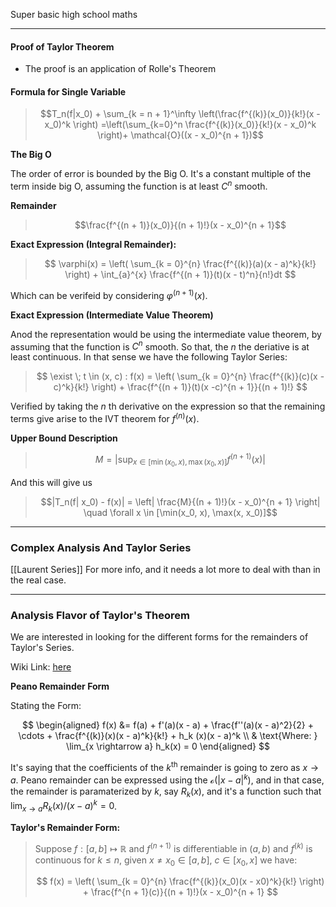 Super basic high school maths

---

#### **Proof of Taylor Theorem**

* The proof is an application of Rolle's Theorem

#### **Formula for Single Variable**

> $$T_n(f|x_0) + \sum_{k = n + 1}^\infty 
> \left(\frac{f^{(k)}(x_0)}{k!}(x - x_0)^k \right)
> =\left(\sum_{k=0}^n \frac{f^{(k)}(x_0)}{k!}(x - x_0)^k \right)+ \mathcal{O}((x - x_0)^{n + 1})$$

**The Big O**

The order of error is bounded by the Big O. It's a constant multiple of the term inside big O, assuming the function is at least $C^n$ smooth. 

**Remainder**
> $$\frac{f^{(n + 1)}(x_0)}{(n + 1)!}(x - x_0)^{n + 1}$$

**Exact Expression (Integral Remainder):**

> $$
> \varphi(x) = \left(
>     \sum_{k = 0}^{n} \frac{f^{(k)}(a)(x - a)^k}{k!} 
> \right) + \int_{a}^{x} \frac{f^{(n + 1)}(t)(x - t)^n}{n!}dt
> $$

Which can be verifeid by considering $\varphi^{(n + 1)}(x)$. 

**Exact Expression (Intermediate Value Theorem)**

Anod the representation would be using the intermediate value theorem, by assuming that the function is $C^n$ smooth. So that, the $n$ the deriative is at least continuous. In that sense we have the following Taylor Series: 

> $$
> \exist \; t \in (x, c) : f(x) = \left(
>     \sum_{k = 0}^{n} \frac{f^{(k)}(c)(x - c)^k}{k!}
> \right) + 
> \frac{f^{(n + 1)}(t)(x -c)^{n + 1}}{(n + 1)!}
> $$

Verified by taking the $n$ th derivative on the expression so that the remaining terms give arise to the IVT theorem for $f^{(n)}(x)$. 


**Upper Bound Description**

> $$M =\left| \sup_{x \in [\min(x_0, x), \max(x_0, x)]} f^{(n + 1)}(x) \right|$$

And this will give us 
> $$|T_n(f| x_0) - f(x)| =  \left| 
> \frac{M}{(n + 1)!}(x - x_0)^{n + 1}
> \right| \quad \forall x \in [\min(x_0, x), \max(x, x_0)]$$


---

### **Complex Analysis And Taylor Series**

[[Laurent Series]] For more info, and it needs a lot more to deal with than in the real case. 

---
### **Analysis Flavor of Taylor's Theorem**

We are interested in looking for the different forms for the remainders of Taylor's Series. 

Wiki Link: [here](https://en.wikipedia.org/wiki/Taylor%27s_theorem)

**Peano Remainder Form**

Stating the Form: 

$$
\begin{aligned}
    f(x) &= f(a) + f'(a)(x - a) + \frac{f''(a)(x - a)^2}{2} + \cdots + 
    \frac{f^{(k)}(x)(x - a)^k}{k!} + h_k (x)(x - a)^k 
    \\
    & \text{Where: }
    \lim_{x \rightarrow a} h_k(x) = 0
\end{aligned}
$$

It's saying that the coefficients of the $k^\text{th}$ remainder is going to zero as $x\rightarrow a$. Peano remainder can be expressed using the $\mathcal{o}(|x - a|^k)$, and in that case, the remainder is paramaterized by $k$, say $R_k(x)$, and it's a function such that $\lim_{x \rightarrow a} R_k(x)/(x - a)^k = 0$. 


**Taylor's Remainder Form:** 

> Suppose $f:[a, b] \mapsto \mathbb{R}$ and $f^{(n + 1)}$ is differentiable in $(a, b)$ and $f^{(k)}$ is continuous for $k \le n$, given $x\neq x_0 \in [a,b]$, $c \in [x_0, x]$ we have: 
> 
> $$
> f(x) = 
>     \left(
>         \sum_{k = 0}^{n}
>         \frac{f^{(k)}(x_0)(x - x0)^k}{k!}
>     \right) + \frac{f^{n + 1}(c)}{(n + 1)!}(x - x_0)^{n + 1}
> $$



